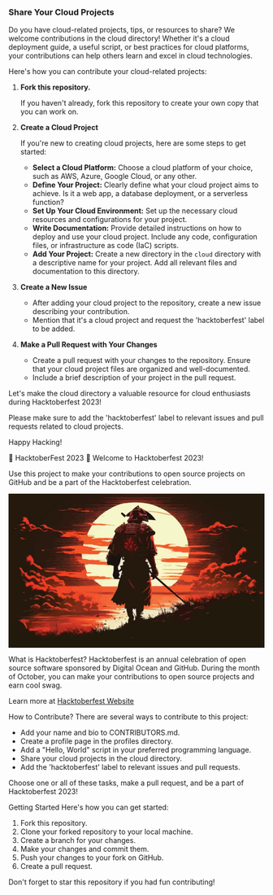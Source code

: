 ### Share Your Cloud Projects

Do you have cloud-related projects, tips, or resources to share? We welcome contributions in the cloud directory! Whether it's a cloud deployment guide, a useful script, or best practices for cloud platforms, your contributions can help others learn and excel in cloud technologies.

Here's how you can contribute your cloud-related projects:

1. **Fork this repository.**
   
   If you haven't already, fork this repository to create your own copy that you can work on.

2. **Create a Cloud Project**

   If you're new to creating cloud projects, here are some steps to get started:

   - **Select a Cloud Platform:** Choose a cloud platform of your choice, such as AWS, Azure, Google Cloud, or any other.
   - **Define Your Project:** Clearly define what your cloud project aims to achieve. Is it a web app, a database deployment, or a serverless function?
   - **Set Up Your Cloud Environment:** Set up the necessary cloud resources and configurations for your project.
   - **Write Documentation:** Provide detailed instructions on how to deploy and use your cloud project. Include any code, configuration files, or infrastructure as code (IaC) scripts.
   - **Add Your Project:** Create a new directory in the `cloud` directory with a descriptive name for your project. Add all relevant files and documentation to this directory.

3. **Create a New Issue**

   - After adding your cloud project to the repository, create a new issue describing your contribution.
   - Mention that it's a cloud project and request the 'hacktoberfest' label to be added.

4. **Make a Pull Request with Your Changes**

   - Create a pull request with your changes to the repository. Ensure that your cloud project files are organized and well-documented.
   - Include a brief description of your project in the pull request.

Let's make the cloud directory a valuable resource for cloud enthusiasts during Hacktoberfest 2023!

Please make sure to add the 'hacktoberfest' label to relevant issues and pull requests related to cloud projects.

Happy Hacking!

🎃 HacktoberFest 2023 🎃
Welcome to Hacktoberfest 2023!

Use this project to make your contributions to open source projects on GitHub and be a part of the Hacktoberfest celebration.

<img align="center" alt="Devilman_Crybaby" src="https://github.com/SimardeepSingh-zsh/Devilman-Crybaby/blob/main/360_F_563160606_NTA8Avd2pSpAu5BtorTsCU613rMWTnxY.jpg"/>

What is Hacktoberfest?
Hacktoberfest is an annual celebration of open source software sponsored by Digital Ocean and GitHub. During the month of October, you can make your contributions to open source projects and earn cool swag.

Learn more at [Hacktoberfest Website](https://hacktoberfest.digitalocean.com/)

How to Contribute?
There are several ways to contribute to this project:

- Add your name and bio to CONTRIBUTORS.md.
- Create a profile page in the profiles directory.
- Add a "Hello, World" script in your preferred programming language.
- Share your cloud projects in the cloud directory.
- Add the 'hacktoberfest' label to relevant issues and pull requests.

Choose one or all of these tasks, make a pull request, and be a part of Hacktoberfest 2023!

Getting Started
Here's how you can get started:

1. Fork this repository.
2. Clone your forked repository to your local machine.
3. Create a branch for your changes.
4. Make your changes and commit them.
5. Push your changes to your fork on GitHub.
6. Create a pull request.

Don't forget to star this repository if you had fun contributing!
